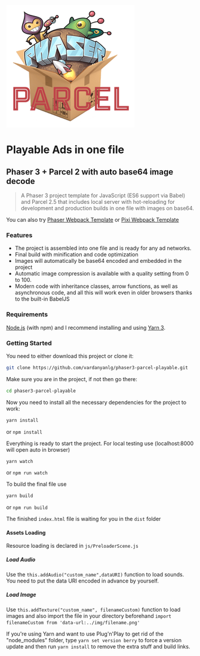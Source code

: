 ![phaser3-parcel-playable-logo](/src/img/logo.png)
# Playable Ads in one file
## Phaser 3 + Parcel 2 with auto base64 image decode
> A Phaser 3 project template for JavaScript (ES6 support via Babel) and Parcel 2.5 that includes local server with  hot-reloading for development and production builds in one file with images on base64.

You can also try [Phaser Webpack Template](https://github.com/vardanyanlg/phaser3-webpack-playable "Phaser 3 Playable Ads") or [Pixi Webpack Template](https://github.com/vardanyanlg/pixi-webpack-playable "Pixi Playable Ads")

### Features
- The project is assembled into one file and is ready for any ad networks.
- Final build with minification and code optimization
- Images will automatically be base64 encoded and embedded in the project
- Automatic image compression is available with a quality setting from 0 to 100.
- Modern code with inheritance classes, arrow functions, as well as asynchronous code, and all this will work even in older browsers thanks to the built-in BabelJS

### Requirements
[Node.js](https://nodejs.org/) (with npm) and I recommend installing and using [Yarn 3](https://yarnpkg.com/).

### Getting Started
You need to either download this project or clone it:
```bash
git clone https://github.com/vardanyanlg/phaser3-parcel-playable.git
```
Make sure you are in the project, if not then go there:
```bash
cd phaser3-parcel-playable
```
Now you need to install all the necessary dependencies for the project to work:
```bash
yarn install
```
or `npm install`

Everything is ready to start the project.
For local testing use (localhost:8000 will open auto in browser)
```bash
yarn watch
```
or `npm run watch`

To build the final file use
```bash
yarn build
```
or `npm run build`

The finished `index.html` file is waiting for you in the `dist` folder

#### Assets Loading
Resource loading is declared in `js/PreloaderScene.js`

##### Load Audio
Use the `this.addAudio("custom_name",dataURI)` function to load sounds. You need to put the data URI encoded in advance by yourself.

##### Load Image
Use `this.addTexture("custom_name", filenameCustom)` function to load images and also import the file in your directory beforehand
`import filenameCustom from 'data-url:../img/filename.png'`


If you're using Yarn and want to use Plug'n'Play to get rid of the "node_modules" folder, type `yarn set version berry` to force a version update and then run `yarn install` to remove the extra stuff and build links.
